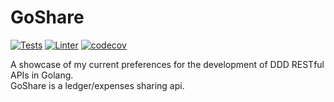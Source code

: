 # GoShare

[![Tests](https://github.com/sonalys/goshare/actions/workflows/test.yml/badge.svg)](https://github.com/sonalys/goshare/actions/workflows/test.yml)
[![Linter](https://github.com/sonalys/goshare/actions/workflows/lint.yml/badge.svg)](https://github.com/sonalys/goshare/actions/workflows/lint.yml)
[![codecov](https://codecov.io/gh/sonalys/goshare/graph/badge.svg?token=YE75TAB5BF)](https://codecov.io/gh/sonalys/goshare)

A showcase of my current preferences for the development of DDD RESTful APIs in Golang.  
GoShare is a ledger/expenses sharing api.